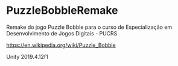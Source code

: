 # PuzzleBobbleRemake
Remake do jogo Puzzle Bobble para o curso de Especialização em Desenvolvimento de Jogos Digitais - PUCRS


https://en.wikipedia.org/wiki/Puzzle_Bobble

Unity 2019.4.12f1
